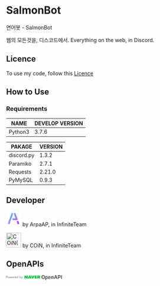 # SalmonBot
연어봇 - SalmonBot

웹의 모든것을, 디스코드에서.
Everything on the web, in Discord.

## Licence
To use my code, follow this [Licence](LICENSE)

## How to Use
### Requirements
|    NAME    |    DEVELOP VERSION    |
|------------|-----------------------|
| Python3    | 3.7.6                 |

|   PAKAGE   |  VERSION  |
|----------- |-----------|
| discord.py | 1.3.2     |
| Paramiko   | 2.7.1     |
| Requests   | 2.21.0    |
| PyMySQL    | 0.9.3     |

## Developer

[<img src="./p.png" width="40" height="40" title="ArpaAP">](https://github.com/ArpaAP) by ArpaAP, in InfiniteTeam

[<img src="https://cdn.discordapp.com/attachments/632678489144688678/689055297930526744/72da39a2fb24304b.jpg" width="40" height="40" title="COiN(COIN-KR)">](https://github.com/COIN-KR) by COiN, in InfiniteTeam

## OpenAPIs
<a href="http://developers.naver.com" target="_blank">
    <img src="./openapis/naveropenapi.png" alt="NAVER Open API" width="30%" height="30%"/>
</a>
